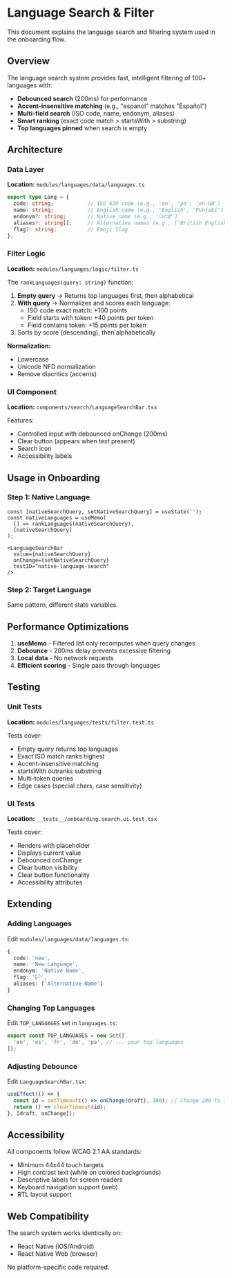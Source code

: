 # Language Search & Filter

This document explains the language search and filtering system used in the onboarding flow.

## Overview

The language search system provides fast, intelligent filtering of 100+ languages with:
- **Debounced search** (200ms) for performance
- **Accent-insensitive matching** (e.g., "espanol" matches "Español")
- **Multi-field search** (ISO code, name, endonym, aliases)
- **Smart ranking** (exact code match > startsWith > substring)
- **Top languages pinned** when search is empty

## Architecture

### Data Layer
**Location:** `modules/languages/data/languages.ts`

```typescript
export type Lang = {
  code: string;           // ISO 639 code (e.g., 'en', 'pa', 'en-GB')
  name: string;           // English name (e.g., 'English', 'Punjabi')
  endonym?: string;       // Native name (e.g., 'ਪੰਜਾਬੀ')
  aliases?: string[];     // Alternative names (e.g., ['British English'])
  flag?: string;          // Emoji flag
};
```

### Filter Logic
**Location:** `modules/languages/logic/filter.ts`

The `rankLanguages(query: string)` function:

1. **Empty query** → Returns top languages first, then alphabetical
2. **With query** → Normalizes and scores each language:
   - ISO code exact match: +100 points
   - Field starts with token: +40 points per token
   - Field contains token: +15 points per token
3. Sorts by score (descending), then alphabetically

**Normalization:**
- Lowercase
- Unicode NFD normalization
- Remove diacritics (accents)

### UI Component
**Location:** `components/search/LanguageSearchBar.tsx`

Features:
- Controlled input with debounced onChange (200ms)
- Clear button (appears when text present)
- Search icon
- Accessibility labels

## Usage in Onboarding

### Step 1: Native Language
```tsx
const [nativeSearchQuery, setNativeSearchQuery] = useState('');
const nativeLanguages = useMemo(
  () => rankLanguages(nativeSearchQuery),
  [nativeSearchQuery]
);

<LanguageSearchBar
  value={nativeSearchQuery}
  onChange={setNativeSearchQuery}
  testID="native-language-search"
/>
```

### Step 2: Target Language
Same pattern, different state variables.

## Performance Optimizations

1. **useMemo** - Filtered list only recomputes when query changes
2. **Debounce** - 200ms delay prevents excessive filtering
3. **Local data** - No network requests
4. **Efficient scoring** - Single pass through languages

## Testing

### Unit Tests
**Location:** `modules/languages/tests/filter.test.ts`

Tests cover:
- Empty query returns top languages
- Exact ISO match ranks highest
- Accent-insensitive matching
- startsWith outranks substring
- Multi-token queries
- Edge cases (special chars, case sensitivity)

### UI Tests
**Location:** `__tests__/onboarding.search.ui.test.tsx`

Tests cover:
- Renders with placeholder
- Displays current value
- Debounced onChange
- Clear button visibility
- Clear button functionality
- Accessibility attributes

## Extending

### Adding Languages
Edit `modules/languages/data/languages.ts`:

```typescript
{
  code: 'new',
  name: 'New Language',
  endonym: 'Native Name',
  flag: '🏳️',
  aliases: ['Alternative Name']
}
```

### Changing Top Languages
Edit `TOP_LANGUAGES` set in `languages.ts`:

```typescript
export const TOP_LANGUAGES = new Set([
  'en', 'es', 'fr', 'de', 'pa', // ... your top languages
]);
```

### Adjusting Debounce
Edit `LanguageSearchBar.tsx`:

```typescript
useEffect(() => {
  const id = setTimeout(() => onChange(draft), 300); // Change 200 to 300
  return () => clearTimeout(id);
}, [draft, onChange]);
```

## Accessibility

All components follow WCAG 2.1 AA standards:
- Minimum 44x44 touch targets
- High contrast text (white on colored backgrounds)
- Descriptive labels for screen readers
- Keyboard navigation support (web)
- RTL layout support

## Web Compatibility

The search system works identically on:
- React Native (iOS/Android)
- React Native Web (browser)

No platform-specific code required.
